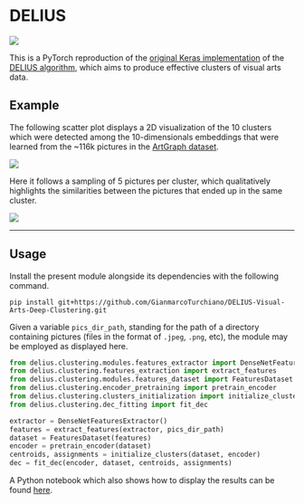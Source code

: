 # DELIUS

<a target="_blank" href="https://cookiecutter-data-science.drivendata.org/">
    <img src="https://img.shields.io/badge/CCDS-Project%20template-328F97?logo=cookiecutter" />
</a>

This is a PyTorch reproduction of the [original Keras implementation](https://github.com/gvessio/deep-clustering-art) of the [DELIUS algorithm](https://link.springer.com/article/10.1007/s11263-022-01664-y), which aims to produce effective clusters of visual arts data.

## Example

The following scatter plot displays a 2D visualization of the 10 clusters which were detected among the 10-dimensionals embeddings that were learned from the ~116k pictures in the [ArtGraph dataset](https://zenodo.org/records/6337958).

<img src="https://dagshub.com/GianmarcoTurchiano/DELIUS-Visual-Arts-Deep-Clustering/raw/341a79b8578bda2f43d1430553767e9e4351ed45/models/clustering_pics/clusters.png"/>

Here it follows a sampling of 5 pictures per cluster, which qualitatively highlights the similarities between the pictures that ended up in the same cluster.

<img src="https://dagshub.com/GianmarcoTurchiano/DELIUS-Visual-Arts-Deep-Clustering/raw/341a79b8578bda2f43d1430553767e9e4351ed45/models/clustering_pics/samples.png"/>

--------

## Usage

Install the present module alongside its dependencies with the following command.

```
pip install git+https://github.com/GianmarcoTurchiano/DELIUS-Visual-Arts-Deep-Clustering.git
```

Given a variable `pics_dir_path`, standing for the path of a directory containing pictures (files in the format of `.jpeg`, `.png`, etc), the module may be employed as displayed here.

```python
from delius.clustering.modules.features_extractor import DenseNetFeaturesExtractor
from delius.clustering.features_extraction import extract_features
from delius.clustering.modules.features_dataset import FeaturesDataset
from delius.clustering.encoder_pretraining import pretrain_encoder
from delius.clustering.clusters_initialization import initialize_clusters
from delius.clustering.dec_fitting import fit_dec

extractor = DenseNetFeaturesExtractor()
features = extract_features(extractor, pics_dir_path)
dataset = FeaturesDataset(features)
encoder = pretrain_encoder(dataset)
centroids, assignments = initialize_clusters(dataset, encoder)
dec = fit_dec(encoder, dataset, centroids, assignments)
```

A Python notebook which also shows how to display the results can be found [here](notebooks/example.ipynb).